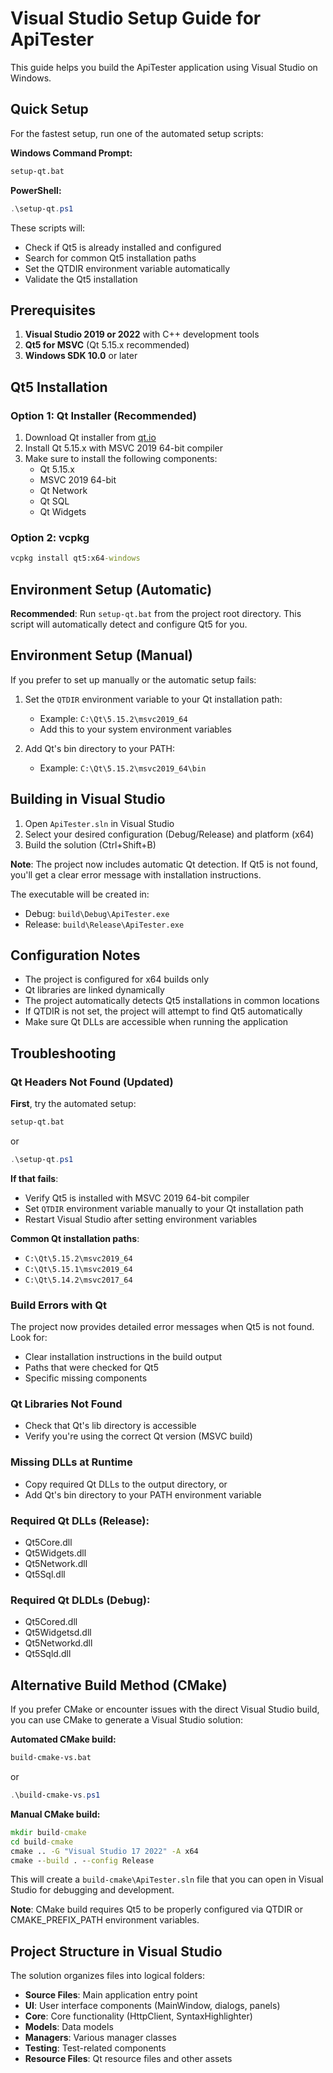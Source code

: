 # Visual Studio Setup Guide for ApiTester

This guide helps you build the ApiTester application using Visual Studio on Windows.

## Quick Setup

For the fastest setup, run one of the automated setup scripts:

**Windows Command Prompt:**
```cmd
setup-qt.bat
```

**PowerShell:**
```powershell
.\setup-qt.ps1
```

These scripts will:
- Check if Qt5 is already installed and configured
- Search for common Qt5 installation paths
- Set the QTDIR environment variable automatically
- Validate the Qt5 installation

## Prerequisites

1. **Visual Studio 2019 or 2022** with C++ development tools
2. **Qt5 for MSVC** (Qt 5.15.x recommended)
3. **Windows SDK 10.0** or later

## Qt5 Installation

### Option 1: Qt Installer (Recommended)
1. Download Qt installer from [qt.io](https://www.qt.io/download-qt-installer)
2. Install Qt 5.15.x with MSVC 2019 64-bit compiler
3. Make sure to install the following components:
   - Qt 5.15.x
   - MSVC 2019 64-bit
   - Qt Network
   - Qt SQL
   - Qt Widgets

### Option 2: vcpkg
```cmd
vcpkg install qt5:x64-windows
```

## Environment Setup (Automatic)

**Recommended**: Run `setup-qt.bat` from the project root directory. This script will automatically detect and configure Qt5 for you.

## Environment Setup (Manual)

If you prefer to set up manually or the automatic setup fails:

1. Set the `QTDIR` environment variable to your Qt installation path:
   - Example: `C:\Qt\5.15.2\msvc2019_64`
   - Add this to your system environment variables

2. Add Qt's bin directory to your PATH:
   - Example: `C:\Qt\5.15.2\msvc2019_64\bin`

## Building in Visual Studio

1. Open `ApiTester.sln` in Visual Studio
2. Select your desired configuration (Debug/Release) and platform (x64)
3. Build the solution (Ctrl+Shift+B)

**Note**: The project now includes automatic Qt detection. If Qt5 is not found, you'll get a clear error message with installation instructions.

The executable will be created in:
- Debug: `build\Debug\ApiTester.exe`
- Release: `build\Release\ApiTester.exe`

## Configuration Notes

- The project is configured for x64 builds only
- Qt libraries are linked dynamically
- The project automatically detects Qt5 installations in common locations
- If QTDIR is not set, the project will attempt to find Qt5 automatically
- Make sure Qt DLLs are accessible when running the application

## Troubleshooting

### Qt Headers Not Found (Updated)

**First**, try the automated setup:
```cmd
setup-qt.bat
```
or
```powershell
.\setup-qt.ps1
```

**If that fails**:
- Verify Qt5 is installed with MSVC 2019 64-bit compiler
- Set `QTDIR` environment variable manually to your Qt installation path
- Restart Visual Studio after setting environment variables

**Common Qt installation paths**:
- `C:\Qt\5.15.2\msvc2019_64`
- `C:\Qt\5.15.1\msvc2019_64`
- `C:\Qt\5.14.2\msvc2017_64`

### Build Errors with Qt

The project now provides detailed error messages when Qt5 is not found. Look for:
- Clear installation instructions in the build output
- Paths that were checked for Qt5
- Specific missing components

### Qt Libraries Not Found
- Check that Qt's lib directory is accessible
- Verify you're using the correct Qt version (MSVC build)

### Missing DLLs at Runtime
- Copy required Qt DLLs to the output directory, or
- Add Qt's bin directory to your PATH environment variable

### Required Qt DLLs (Release):
- Qt5Core.dll
- Qt5Widgets.dll
- Qt5Network.dll
- Qt5Sql.dll

### Required Qt DLDLs (Debug):
- Qt5Cored.dll
- Qt5Widgetsd.dll
- Qt5Networkd.dll
- Qt5Sqld.dll

## Alternative Build Method (CMake)

If you prefer CMake or encounter issues with the direct Visual Studio build, you can use CMake to generate a Visual Studio solution:

**Automated CMake build:**
```cmd
build-cmake-vs.bat
```
or
```powershell
.\build-cmake-vs.ps1
```

**Manual CMake build:**
```cmd
mkdir build-cmake
cd build-cmake
cmake .. -G "Visual Studio 17 2022" -A x64
cmake --build . --config Release
```

This will create a `build-cmake\ApiTester.sln` file that you can open in Visual Studio for debugging and development.

**Note**: CMake build requires Qt5 to be properly configured via QTDIR or CMAKE_PREFIX_PATH environment variables.

## Project Structure in Visual Studio

The solution organizes files into logical folders:
- **Source Files**: Main application entry point
- **UI**: User interface components (MainWindow, dialogs, panels)
- **Core**: Core functionality (HttpClient, SyntaxHighlighter)
- **Models**: Data models
- **Managers**: Various manager classes
- **Testing**: Test-related components
- **Resource Files**: Qt resource files and other assets